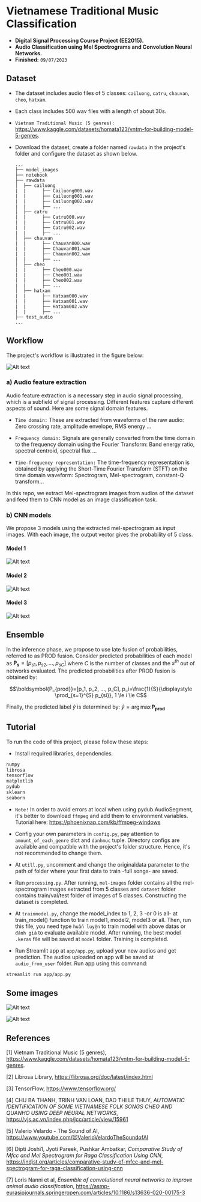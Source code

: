 # Vietnamese Traditional Music Classification
- **Digital Signal Processing Course Project (EE2015).**
- **Audio Classification using Mel Spectrograms and Convolution Neural Networks.**
- **Finished:** ```09/07/2023```

## Dataset
- The dataset includes audio files of 5 classes:  ``cailuong``,  ``catru``,  ``chauvan``,  ``cheo``,  ``hatxam``.
- Each class includes 500 wav files with a length of about 30s.
- ``Vietnam Traditional Music (5 genres):`` https://www.kaggle.com/datasets/homata123/vntm-for-building-model-5-genres.
- Download the dataset, create a folder named ``rawdata`` in the project's folder and configure the dataset as shown below.
  
      ...
      ├── model_images
      ├── notebook
      ├── rawdata                   
      │  ├── cailuong 
      |  |      ├── Cailuong000.wav
      |  |      ├── Cailuong001.wav
      |  |      ├── Cailuong002.wav   
      |  |      ├── ...
      │  ├── catru    
      |  |      ├── Catru000.wav
      |  |      ├── Catru001.wav
      |  |      ├── Catru002.wav   
      |  |      ├── ...        
      │  ├── chauvan  
      |  |      ├── Chauvan000.wav
      |  |      ├── Chauvan001.wav
      |  |      ├── Chauvan002.wav   
      |  |      ├── ...   
      │  ├── cheo  
      |  |      ├── Cheo000.wav
      |  |      ├── Cheo001.wav
      |  |      ├── Cheo002.wav   
      |  |      ├── ...  
      │  ├── hatxam  
      |  |      ├── Hatxam000.wav
      |  |      ├── Hatxam001.wav
      |  |      ├── Hatxam002.wav   
      |  |      ├── ...              
      ├── test_audio
      ...

## Workflow
The project's workflow is illustrated in the figure below:

![Alt text](https://github.com/LTPhat/Vietnamese-Traditional-Music-Classification/blob/main/model_images/train_phase3.png)

### a) Audio feature extraction
Audio feature extraction is a necessary step in audio signal processing, which is a subfield of signal processing. Different features capture different aspects of sound. Here are some signal domain features.
- ``Time domain:`` These are extracted from waveforms of the raw audio: Zero crossing rate, amplitude envelope, RMS energy ...

- ``Frequency domain:`` Signals are generally converted from the time domain to the frequency domain using the Fourier Transform: Band energy ratio, spectral centroid, spectral flux ...

- ``Time-frequency representation:`` The time-frequency representation is obtained by applying the Short-Time Fourier Transform (STFT) on the time domain waveform: Spectrogram, Mel-spectrogram, constant-Q transform...

In this repo, we extract Mel-spectrogram images from audios of the dataset and feed them to CNN model as an image classification task.

### b) CNN models
We propose 3 models using the extracted mel-spectrogram as input images. With each image, the output vector gives the probability of 5 class.
#### Model 1

![Alt text](https://github.com/LTPhat/Vietnamese-Traditional-Music-Classification/blob/main/model_images/model1/model1_art.png)


#### Model 2

![Alt text](https://github.com/LTPhat/Vietnamese-Traditional-Music-Classification/blob/main/model_images/model2/model2_art.png)


#### Model 3

![Alt text](https://github.com/LTPhat/Vietnamese-Traditional-Music-Classification/blob/main/model_images/model3/model3_art.png)


## Ensemble

In the inference phase, we propose to use late fusion of probabilities, referred to as PROD fusion. Consider predicted probabilities of each model as $\boldsymbol{P_s} = [p_{s1}, p_{s2}, ..., p_{sC}]$  where $C$ is the number of classes and the $s^{th}$  out of  networks evaluated. The predicted probabilities after PROD fusion is obtained by:

$$\boldsymbol{P_{prod}}=[p_1, p_2, ..., p_C], p_i=\frac{1}{S}{\displaystyle \prod_{s=1}^{S}  p_{si}}, 1 \le i \le C$$

Finally, the predicted label $\hat{y}$ is determined by: $\hat{y}=\arg \max{\boldsymbol{P_{prod}}}$

## Tutorial

To run the code of this project, please follow these steps:
- Install required libraries, dependencies.
```sh
numpy
librosa
tensorflow
matplotlib
pydub
sklearn
seaborn
```
- ``Note!`` In order to avoid errors at local when using pydub.AudioSegment, it's better to download ``ffmpeg`` and add them to environment variables. Tutorial here: https://phoenixnap.com/kb/ffmpeg-windows
- Config your own parameters in ``config.py``, pay attention to ``amount_of_each_genre`` dict and ``danhmuc`` tuple. Directory configs are available and compatible with the project's folder structure. Hence, it's not recommended to change them.

- At ``utill.py``, uncomment and change the originaldata parameter to the path of folder where your first data to train -full songs- are saved.
  
- Run  ``processing.py``. After running, ``mel-images`` folder contains all the mel-spectrogram images extracted from 5 classes and ``dataset`` folder contains train/val/test folder of images of 5 classes. Constructing the dataset is completed.

- At ``trainmodel.py``, change the model_index to 1, 2, 3 -or 0 is all- at train_model() function to train model1, model2, model3 or all. Then, run this file, you need type ``huấn luyện`` to train model with above datas or ``đánh giá`` to evaluate available model.
After running, the best model ``.keras`` file will be saved at ``model`` folder. Training is completed.

- Run Streamlit app at ``app/app.py``, upload your new audios and get prediction. The audios uploaded on app will be saved at ``audio_from_user`` folder. Run app using this command:

```sh
streamlit run app/app.py
```

## Some images

![Alt text](https://github.com/LTPhat/Vietnamese-Traditional-Music-Classification/blob/main/app/images/app.png)


![Alt text](https://github.com/LTPhat/Vietnamese-Traditional-Music-Classification/blob/main/app/images/predict.png)


## References

[1] Vietnam Traditional Music (5 genres), https://www.kaggle.com/datasets/homata123/vntm-for-building-model-5-genres.

[2] Librosa Library, https://librosa.org/doc/latest/index.html

[3] TensorFlow, https://www.tensorflow.org/

[4] CHU BA THANH, TRINH VAN LOAN, DAO THI LE THUY, _AUTOMATIC IDENTIFICATION OF SOME VIETNAMESE FOLK
SONGS CHEO AND QUANHO USING DEEP NEURAL NETWORKS_, https://vjs.ac.vn/index.php/jcc/article/view/15961

[5] Valerio Velardo - The Sound of AI, https://www.youtube.com/@ValerioVelardoTheSoundofAI

[6] Dipti Joshi1, Jyoti Pareek, Pushkar Ambatkar, _Comparative Study of Mfcc and Mel Spectrogram for Raga Classification Using CNN_, https://indjst.org/articles/comparative-study-of-mfcc-and-mel-spectrogram-for-raga-classification-using-cnn

[7] Loris Nanni et al, _Ensemble of convolutional neural networks to improve animal audio classification_, https://asmp-eurasipjournals.springeropen.com/articles/10.1186/s13636-020-00175-3
